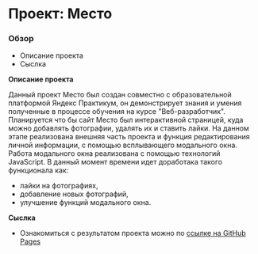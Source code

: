 # Проект: Место

### Обзор

* Описание проекта
* Сыслка

**Описание проекта**

Данный проект Место был создан совместно с образовательной платформой Яндекс Практикум, он демонстрирует знания и умения полученные в процессе обучения на курсе "Веб-разработчик". Планируется что бы сайт Место был интерактивной страницей, куда можно добавлять фотографии, удалять их и ставить лайки. На данном этапе реализована внешняя часть проекта и функция редактирования личной информации, с помощью всплывающего модального окна. Работа модального окна реализована с помощью технологий JavaScript. В данный момент времени идет доработака такого функционала как:
* лайки на фотографиях,
* добавление новых фотографий,
* улучшение функций модального окна.

**Сыслка**

* Ознакомиться с результатом проекта можно по [ссылке на GitHub Pages](https://chelnokova.github.io/mesto/index.html)